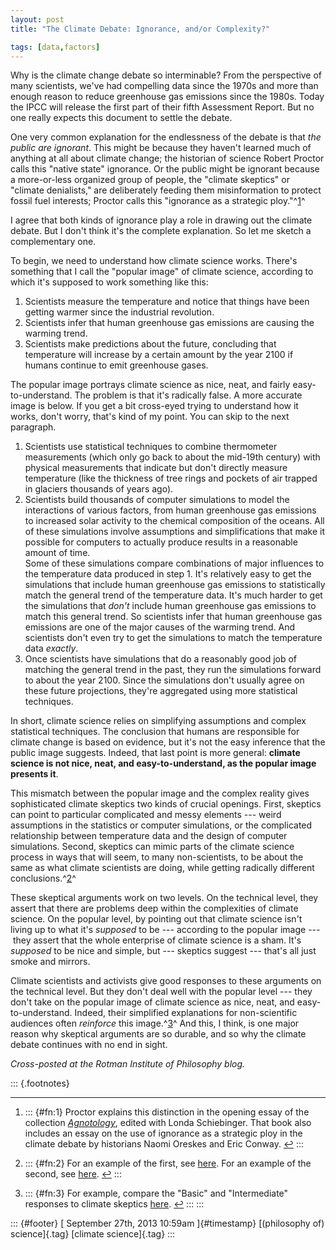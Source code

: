 ```yaml
---
layout: post
title: "The Climate Debate: Ignorance, and/or Complexity?"

tags: [data,factors]
---
```



Why is the climate change debate so interminable? From the perspective of many scientists, we've had compelling data since the 1970s and more than enough reason to reduce greenhouse gas emissions since the 1980s. Today the IPCC will release the first part of their fifth Assessment Report. But no one really expects this document to settle the debate.

One very common explanation for the endlessness of the debate is that *the public are ignorant*. This might be because they haven't learned much of anything at all about climate change; the historian of science Robert Proctor calls this "native state" ignorance. Or the public might be ignorant because a more-or-less organized group of people, the "climate skeptics" or "climate denialists," are deliberately feeding them misinformation to protect fossil fuel interests; Proctor calls this "ignorance as a strategic ploy."^[1](#fn:1)^

I agree that both kinds of ignorance play a role in drawing out the climate debate. But I don't think it's the complete explanation. So let me sketch a complementary one.

To begin, we need to understand how climate science works. There's something that I call the "popular image" of climate science, according to which it's supposed to work something like this:

1.  Scientists measure the temperature and notice that things have been getting warmer since the industrial revolution.
2.  Scientists infer that human greenhouse gas emissions are causing the warming trend.
3.  Scientists make predictions about the future, concluding that temperature will increase by a certain amount by the year 2100 if humans continue to emit greenhouse gases.

The popular image portrays climate science as nice, neat, and fairly easy-to-understand. The problem is that it's radically false. A more accurate image is below. If you get a bit cross-eyed trying to understand how it works, don't worry, that's kind of my point. You can skip to the next paragraph.

1.  Scientists use statistical techniques to combine thermometer measurements (which only go back to about the mid-19th century) with physical measurements that indicate but don't directly measure temperature (like the thickness of tree rings and pockets of air trapped in glaciers thousands of years ago).
2.  Scientists build thousands of computer simulations to model the interactions of various factors, from human greenhouse gas emissions to increased solar activity to the chemical composition of the oceans. All of these simulations involve assumptions and simplifications that make it possible for computers to actually produce results in a reasonable amount of time.\
    Some of these simulations compare combinations of major influences to the temperature data produced in step 1. It's relatively easy to get the simulations that include human greenhouse gas emissions to statistically match the general trend of the temperature data. It's much harder to get the simulations that *don't* include human greenhouse gas emissions to match this general trend. So scientists infer that human greenhouse gas emissions are one of the major causes of the warming trend. And scientists don't even try to get the simulations to match the temperature data *exactly*.
3.  Once scientists have simulations that do a reasonably good job of matching the general trend in the past, they run the simulations forward to about the year 2100. Since the simulations don't usually agree on these future projections, they're aggregated using more statistical techniques.

In short, climate science relies on simplifying assumptions and complex statistical techniques. The conclusion that humans are responsible for climate change is based on evidence, but it's not the easy inference that the public image suggests. Indeed, that last point is more general: **climate science is not nice, neat, and easy-to-understand, as the popular image presents it**.

This mismatch between the popular image and the complex reality gives sophisticated climate skeptics two kinds of crucial openings. First, skeptics can point to particular complicated and messy elements --- weird assumptions in the statistics or computer simulations, or the complicated relationship between temperature data and the design of computer simulations. Second, skeptics can mimic parts of the climate science process in ways that will seem, to many non-scientists, to be about the same as what climate scientists are doing, while getting radically different conclusions.^[2](#fn:2)^

These skeptical arguments work on two levels. On the technical level, they assert that there are problems deep within the complexities of climate science. On the popular level, by pointing out that climate science isn't living up to what it's *supposed* to be --- according to the popular image --- they assert that the whole enterprise of climate science is a sham. It's *supposed* to be nice and simple, but --- skeptics suggest --- that's all just smoke and mirrors.

Climate scientists and activists give good responses to these arguments on the technical level. But they don't deal well with the popular level --- they don't take on the popular image of climate science as nice, neat, and easy-to-understand. Indeed, their simplified explanations for non-scientific audiences often *reinforce* this image.^[3](#fn:3)^ And this, I think, is one major reason why skeptical arguments are so durable, and so why the climate debate continues with no end in sight.

*Cross-posted at the Rotman Institute of Philosophy blog.*

::: {.footnotes}

------------------------------------------------------------------------

1.  ::: {#fn:1}
    Proctor explains this distinction in the opening essay of the collection [*Agnotology*](http://www.amazon.com/Agnotology-The-Making-Unmaking-Ignorance/dp/0804759014/ref=sr_1_1?ie=UTF8&qid=1380286058&sr=8-1&keywords=agnotology), edited with Londa Schiebinger. That book also includes an essay on the use of ignorance as a strategic ploy in the climate debate by historians Naomi Oreskes and Eric Conway. [↩](#fnref:1)
    :::

2.  ::: {#fn:2}
    For an example of the first, see [here](http://www.forbes.com/sites/warrenmeyer/2011/06/09/model-behavior-in-climate-science-its-all-about-the-computers/). For an example of the second, see [here](http://www.climate-skeptic.com/2013/09/update-on-my-climate-model-spoiler-its-doing-a-lot-better-than-the-pros.html#disqus_thread). [↩](#fnref:2)
    :::

3.  ::: {#fn:3}
    For example, compare the "Basic" and "Intermediate" responses to climate skeptics [here](http://www.skepticalscience.com/chaos-theory-global-warming-can-climate-be-predicted-basic.htm). [↩](#fnref:3)
    :::
:::

::: {#footer}
[ September 27th, 2013 10:59am ]{#timestamp} [(philosophy of) science]{.tag} [climate science]{.tag}
:::


